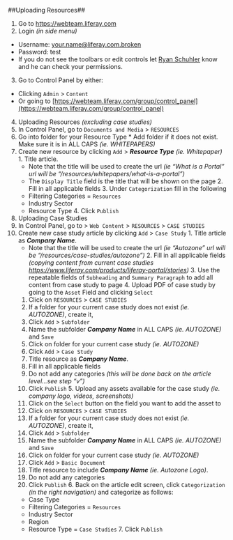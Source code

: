 ##Uploading Resources##

1. Go to https://webteam.liferay.com
2. Login _(in side menu)_
  * Username: your.name@liferay.com.broken
  * Password: test
  * If you do not see the toolbars or edit controls let [Ryan Schuhler](mailto:ryan.schuhler@liferay.com) know and he can check your permissions.
3. Go to Control Panel by either:
  * Clicking `Admin` > `Content`
  * Or going to [https://webteam.liferay.com/group/control_panel](https://webteam.liferay.com/group/control_panel)
4. Uploading Resources _(excluding case studies)_
  1. In Control Panel, go to `Documents and Media` > `RESOURCES`
  2. Go into folder for your Resource Type
    * Add folder if it does not exist. Make sure it is in ALL CAPS _(ie. WHITEPAPERS)_
  3. Create new resource by clicking `Add` > **_Resource Type_** _(ie. Whitepaper)_
    1. Title article.
      * Note that the title will be used to create the url _(ie “What is a Portal” url will be “/resources/whitepapers/what-is-a-portal”)_
      * The `Display Title` field is the title that will be shown on the page
    2. Fill in all applicable fields
    3. Under `Categorization` fill in the following
      * Filtering Categories = `Resources`
      * Industry Sector
      * Resource Type
    4. Click `Publish`
5. Uploading Case Studies
  1. In Control Panel, go to > `Web Content` > `RESOURCES` > `CASE STUDIES`
  2. Create new case study article by clicking `Add` > `Case Study`
    1. Title article as **_Company Name_**.
      * Note that the title will be used to create the url _(ie “Autozone” url will be “/resources/case-studies/autozone”)_
    2. Fill in all applicable fields _(copying content from current case studies https://www.liferay.com/products/liferay-portal/stories)_
    3. Use the repeatable fields of `Subheading` and `Summary Paragraph` to add all content from case study to page
    4. Upload PDF of case study by going to the `Asset` Field and clicking `Select`
      1. Click on `RESOURCES` > `CASE STUDIES`
      2. If a folder for your current case study does not exist _(ie. AUTOZONE)_, create it,
        1. Click `Add` > `Subfolder`
        2. Name the subfolder **_Company Name_** in ALL CAPS _(ie. AUTOZONE)_ and `Save`
      3. Click on folder for your current case study _(ie. AUTOZONE)_
      4. Click `Add` > `Case Study`
        1. Title resource as **_Company Name_**.
        2. Fill in all applicable fields
        3. Do not add any categories _(this will be done back on the article level...see step “v”)_
        4. Click `Publish`
    5. Upload any assets available for the case study _(ie. company logo, videos, screenshots)_
      1. Click on the `Select` button on the field you want to add the asset to
      2. Click on `RESOURCES` > `CASE STUDIES`
      3. If a folder for your current case study does not exist _(ie. AUTOZONE)_, create it,
        1. Click `Add` > `Subfolder`
        2. Name the subfolder **_Company Name_** in ALL CAPS _(ie. AUTOZONE)_ and `Save`
      3. Click on folder for your current case study _(ie. AUTOZONE)_
      4. Click `Add` > `Basic Document`
        1. Title resource to include **_Company Name_** _(ie. Autozone Logo)_.
        2. Do not add any categories
        3. Click `Publish`
    6. Back on the article edit screen, click `Categorization` _(in the right navigation)_ and categorize as follows:
      * Case Type
      * Filtering Categories = `Resources`
      * Industry Sector
      * Region
      * Resource Type = `Case Studies`
    7. Click `Publish`